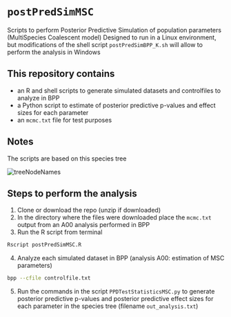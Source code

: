 # `postPredSimMSC`

Scripts to perform Posterior Predictive Simulation of population parameters (MultiSpecies Coalescent model)
Designed to run in a Linux environment, but modifications of the shell script `postPredSimBPP_K.sh` will allow to perform the analysis in Windows

## This repository contains

 - an R and shell scripts to generate simulated datasets and controlfiles to analyze in BPP
 - a Python script to estimate of posterior predictive p-values and effect sizes for each parameter
 - an `mcmc.txt` file for test purposes

## Notes

The scripts are based on this species tree

![treeNodeNames](https://user-images.githubusercontent.com/39627346/154763344-9b18394e-7c52-4952-a0ba-a575a1397762.svg)

## Steps to perform the analysis

1. Clone or download the repo (unzip if downloaded)
2. In the directory where the files were downloaded place the `mcmc.txt` output from an A00 analysis performed in BPP
3. Run the R script from terminal
```sh
Rscript postPredSimMSC.R
```
4. Analyze each simulated dataset in BPP (analysis A00: estimation of MSC parameters)
```sh
bpp --cfile controlfile.txt
```
5. Run the commands in the script `PPDTestStatisticsMSC.py` to generate posterior predictive p-values and posterior predictive effect sizes for each parameter in the species tree (filename `out_analysis.txt`)
